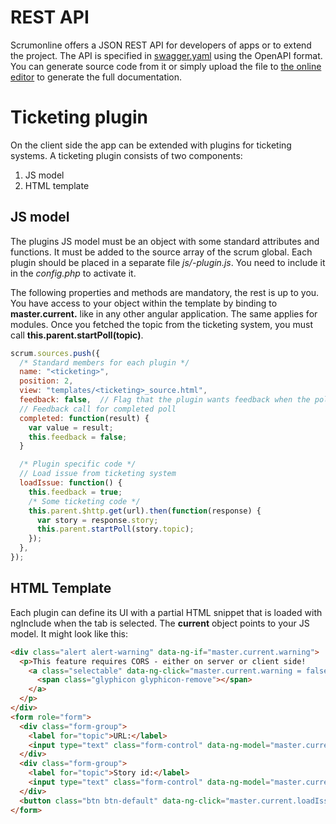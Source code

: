 # REST API
Scrumonline offers a JSON REST API for developers of apps or to extend the project. The API is specified in [swagger.yaml](swagger.yaml) using the OpenAPI format. You can generate source code from it or simply upload the file to [the online editor](http://editor.swagger.io/) to generate the full documentation.

# Ticketing plugin
On the client side the app can be extended with plugins for ticketing systems. A ticketing plugin consists of two components:
1. JS model
2. HTML template

## JS model
The plugins JS model must be an object with some standard attributes and functions. It must be added to the source array of the scrum global. Each plugin should be placed in a separate file _js/<ticketing>-plugin.js_. You need to include it in the _config.php_ to activate it.

The following properties and methods are mandatory, the rest is up to you. You have access to your object within the template by binding to __master.current.<property>__ like in any other angular application. The same applies for modules. Once you fetched the topic from the ticketing system, you must call __this.parent.startPoll(topic)__.

````js
scrum.sources.push({
  /* Standard members for each plugin */
  name: "<ticketing>",
  position: 2,     
  view: "templates/<ticketing>_source.html",
  feedback: false,  // Flag that the plugin wants feedback when the poll was completed
  // Feedback call for completed poll
  completed: function(result) {
    var value = result;
    this.feedback = false;
  }

  /* Plugin specific code */
  // Load issue from ticketing system
  loadIssue: function() {
    this.feedback = true;
    /* Some ticketing code */
    this.parent.$http.get(url).then(function(response) {
      var story = response.story;
      this.parent.startPoll(story.topic);
    });
  },  
});
````

## HTML Template
Each plugin can define its UI with a partial HTML snippet that is loaded with ngInclude when the tab is selected. The __current__ object points to your JS model. It might look like this:

````html
<div class="alert alert-warning" data-ng-if="master.current.warning">
  <p>This feature requires CORS - either on server or client side!
    <a class="selectable" data-ng-click="master.current.warning = false">
      <span class="glyphicon glyphicon-remove"></span>
    </a>
  </p>
</div>
<form role="form">
  <div class="form-group">
    <label for="topic">URL:</label>
    <input type="text" class="form-control" data-ng-model="master.current.url">
  </div>
  <div class="form-group">
    <label for="topic">Story id:</label>
    <input type="text" class="form-control" data-ng-model="master.current.story">
  </div>
  <button class="btn btn-default" data-ng-click="master.current.loadIssue()">Start</button>
</form>
````